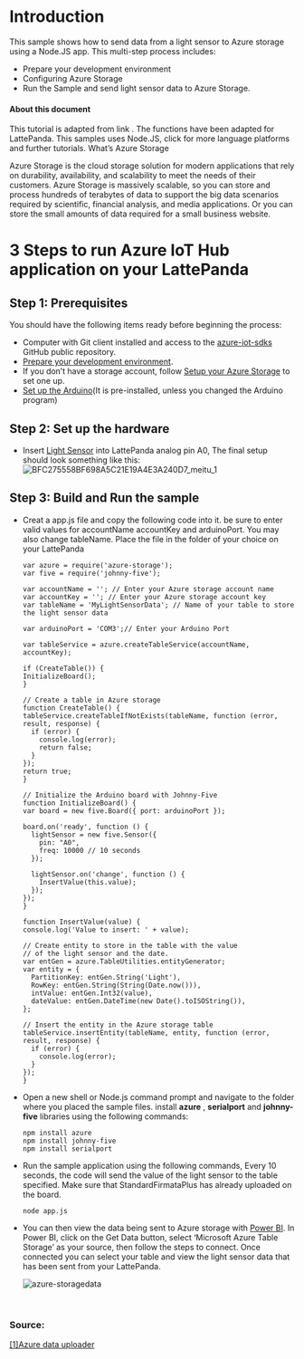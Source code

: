 # Introduction

This sample shows how to send data from a light sensor to Azure storage using a Node.JS app. This multi-step process includes:

- Prepare your development environment
- Configuring Azure Storage
- Run the Sample and send light sensor data to Azure Storage.

#### About this document

This tutorial is adapted from link . The functions have been adapted for LattePanda. This samples uses Node.JS, click for more language platforms and further tutorials. What’s Azure Storage

Azure Storage is the cloud storage solution for modern applications that rely on durability, availability, and scalability to meet the needs of their customers. Azure Storage is massively scalable, so you can store and process hundreds of terabytes of data to support the big data scenarios required by scientific, financial analysis, and media applications. Or you can store the small amounts of data required for a small business website.

# 3 Steps to run Azure IoT Hub application on your LattePanda

## Step 1: Prerequisites

You should have the following items ready before beginning the process:

- Computer with Git client installed and access to the [azure-iot-sdks](https://github.com/Azure/azure-iot-sdks) GitHub public repository.
- [Prepare your development environment](http://www.lattepanda.com/docs/#Prepare_your_development_environment).
- If you don’t have a storage account, follow [Setup your Azure Storage](https://azure.microsoft.com/en-us/documentation/articles/storage-create-storage-account/#create-a-storage-account) to set one up.
- [Set up the Arduino](http://www.lattepanda.com/docs/#SetuptheArduino)(It is pre-installed, unless you changed the Arduino program)

## Step 2: Set up the hardware

- Insert [Light Sensor](https://www.dfrobot.com/index.php?route=product/product&search=SEN0043&description=true&product_id=274) into LattePanda analog pin A0, The final setup should look something like this: ![BFC275558BF698A5C21E19A4E3A240D7_meitu_1](http://www.lattepanda.com/wp-content/uploads/2016/02/BFC275558BF698A5C21E19A4E3A240D7_meitu_1.jpg)

## Step 3: Build and Run the sample

- Creat a app.js file and copy the following code into it. be sure to enter valid values for accountName accountKey and arduinoPort. You may also change tableName. Place the file in the folder of your choice on your LattePanda

  ```
  var azure = require('azure-storage');
  var five = require('johnny-five');

  var accountName = ''; // Enter your Azure storage account name
  var accountKey = ''; // Enter your Azure storage account key
  var tableName = 'MyLightSensorData'; // Name of your table to store the light sensor data

  var arduinoPort = 'COM3';// Enter your Arduino Port

  var tableService = azure.createTableService(accountName, accountKey);

  if (CreateTable()) {
  InitializeBoard();
  }

  // Create a table in Azure storage
  function CreateTable() {
  tableService.createTableIfNotExists(tableName, function (error, result, response) {
    if (error) {
      console.log(error);
      return false;
    }
  });
  return true;
  }

  // Initialize the Arduino board with Johnny-Five
  function InitializeBoard() {
  var board = new five.Board({ port: arduinoPort });

  board.on('ready', function () {
    lightSensor = new five.Sensor({
      pin: "A0",
      freq: 10000 // 10 seconds
    });

    lightSensor.on('change', function () {
      InsertValue(this.value);
    });
  });
  }

  function InsertValue(value) {
  console.log('Value to insert: ' + value);

  // Create entity to store in the table with the value
  // of the light sensor and the date.
  var entGen = azure.TableUtilities.entityGenerator;
  var entity = {
    PartitionKey: entGen.String('Light'),
    RowKey: entGen.String(String(Date.now())),
    intValue: entGen.Int32(value),
    dateValue: entGen.DateTime(new Date().toISOString()),
  };

  // Insert the entity in the Azure storage table
  tableService.insertEntity(tableName, entity, function (error, result, response) {
    if (error) {
      console.log(error);
    }
  });
  }
  ```

- Open a new shell or Node.js command prompt and navigate to the folder where you placed the sample files. install **azure** , **serialport** and **johnny-five** libraries using the following commands:

  ```
  npm install azure
  npm install johnny-five
  npm install serialport
  ```

- Run the sample application using the following commands, Every 10 seconds, the code will send the value of the light sensor to the table specified. Make sure that StandardFirmataPlus has already uploaded on the board.

  ```
  node app.js
  ```

- You can then view the data being sent to Azure storage with [Power BI](https://powerbi.microsoft.com/en-us/). In Power BI, click on the Get Data button, select ‘Microsoft Azure Table Storage’ as your source, then follow the steps to connect. Once connected you can select your table and view the light sensor data that has been sent from your LattePanda.

  ![azure-storagedata](http://www.lattepanda.com/wp-content/uploads/2016/02/azure-storagedata.png)

  ​


### Source:

[[1]Azure data uploader](https://developer.microsoft.com/en-us/windows/iot/samples/azuredatauploader)